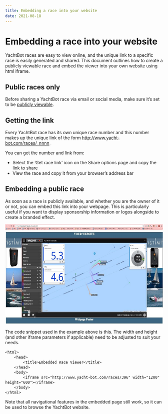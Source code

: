 ```yaml
---
title: Embedding a race into your website
date: 2021-08-18
---
```


# Embedding a race into your website

YachtBot races are easy to view online, and the unique link to a specific race is easily generated and shared. This document outlines how to create a publicly viewable race and embed the viewer into your own website using html iframe.

## Public races only

Before sharing a YachtBot race via email or social media, make sure it’s set to be [publicly viewable](../../YachtBot%20Web/YachtBot%20accounts:%20the%20basics/Sharing%20races:%20Public%20vs.%20private.md).

## Getting the link

Every YachtBot race has its own unique race number and this number makes up the unique link of the form http://www.yacht-bot.com/races/_nnnn_

You can get the number and link from:

- Select the ’Get race link’ icon on the Share options page and copy the link to share
- View the race and copy it from your browser’s address bar

## Embedding a public race

As soon as a race is publicly available, and whether you are the owner of it or not, you can embed this link into your webpage. This is particularly useful if you want to display sponsorship information or logos alongside to create a branded effect.

<img src="../../../assets/images/blob1448415197482.jpeg" alt=""  height="317px" />

The code snippet used in the example above is this. The width and height (and other iframe parameters if applicable) need to be adjusted to suit your needs.

```
<html>
	<head>
		<title>Embedded Race Viewer</title>
	</head>
	<body>
		<iframe src="http://www.yacht-bot.com/races/396" width="1200" height="600"></iframe>
	</body>
</html>

```

Note that all navigational features in the embedded page still work, so it can be used to browse the YachtBot website.
